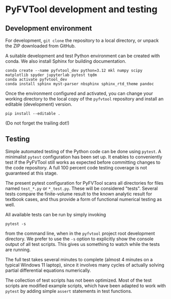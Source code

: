 # PyFVTool development and testing

## Development environment

For development, `git clone` the repository to a local directory, or unpack the ZIP downloaded from GitHub.

A suitable development and test Python environment can be created with conda. We also install Sphinx for building documentation.

```
conda create --name pyfvtool_dev python=3.12 mkl numpy scipy matplotlib spyder jupyterlab pytest tqdm
conda activate pyfvtool_dev
conda install sphinx myst-parser nbsphinx sphinx_rtd_theme pandoc
```

Once the environment configured and activated, you can change your working directory to the local copy of the `pyfvtool` repository and install an editable (development) version.

```
pip install --editable .
```

(Do not forget the trailing dot!)


## Testing

Simple automated testing of the Python code can be done using `pytest`. A minimalist `pytest` configuration has been set up. It enables to conveniently test if the PyFVTool still works as expected before committing changes to the code repository. A full 100 percent code testing coverage is not guaranteed at this stage.

The present pytest configuration for PyFVTool scans all directories for files named `test_*.py` or `*_test.py`. These will be considered "tests". Several tests compare the finite-volume result to the known analytic result for textbook cases, and thus provide a form of functional numerical testing as well.

All available tests can be run by simply invoking

```   
pytest -s
```  

from the command line, when in the `pyfvtool` project root development directory. We prefer to use the `-s` option to explicitly show the console output of all test scripts. This gives us something to watch while the tests are running.

The full test takes several minutes to complete (almost 4 minutes on a typical Windows 11 laptop), since it involves many cycles of actually solving partial differential equations numerically.

The collection of test scripts has not been optimized. Most of the test scripts are modified example scripts, which have been adapted to work with `pytest` by adding simple `assert` statements in test functions.
